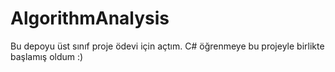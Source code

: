# AlgorithmAnalysis
Bu depoyu üst sınıf proje ödevi için açtım. C# öğrenmeye bu projeyle birlikte başlamış oldum :)
